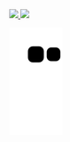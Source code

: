 <div>
  <a href="https://github.com/GabrielSoaresGomes">
  <img height="150em" src="https://github-readme-stats.vercel.app/api?username=GabrielSoaresGomes&show_icons=true&theme=midnight-purple&include_all_commits=true&count_private=true"/>
  <img height="150em" src="https://github-readme-stats.vercel.app/api/top-langs/?username=GabrielSoaresGomes&layout=compact&langs_count=16&theme=midnight-purple"/>
</div>  
  
![Snake animation](https://github.com/GabrielSoaresGomes/GabrielSoaresGomes/blob/output/github-contribution-grid-snake.svg)
